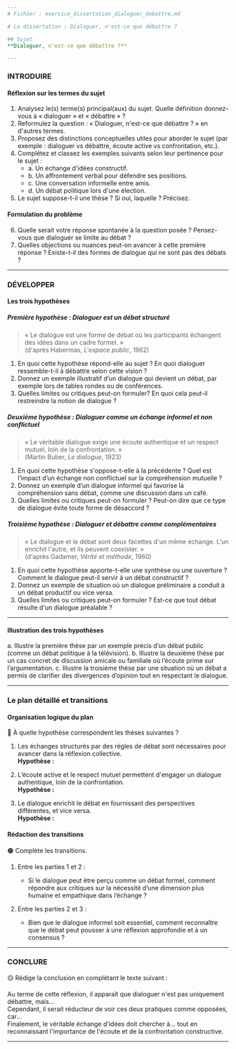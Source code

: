 ```yaml
---
# Fichier : exercice_dissertation_dialoguer_debattre.md

# La dissertation : Dialoguer, n'est-ce que débattre ?

## Sujet
**Dialoguer, n'est-ce que débattre ?**

---
```


### INTRODUIRE

#### Réflexion sur les termes du sujet

1. Analysez le(s) terme(s) principal(aux) du sujet. Quelle définition donnez-vous à « dialoguer » et « débattre » ?
2. Reformulez la question : « Dialoguer, n'est-ce que débattre ? » en d'autres termes.
3. Proposez des distinctions conceptuelles utiles pour aborder le sujet (par exemple : dialoguer vs débattre, écoute active vs confrontation, etc.).
4. Complétez et classez les exemples suivants selon leur pertinence pour le sujet :
   - a. Un échange d'idées constructif.
   - b. Un affrontement verbal pour défendre ses positions.
   - c. Une conversation informelle entre amis.
   - d. Un débat politique lors d'une élection.
5. Le sujet suppose-t-il une thèse ? Si oui, laquelle ? Précisez.

#### Formulation du problème

6. Quelle serait votre réponse spontanée à la question posée ? Pensez-vous que dialoguer se limite au débat ?
7. Quelles objections ou nuances peut-on avancer à cette première réponse ? Existe-t-il des formes de dialogue qui ne sont pas des débats ?

---

### DÉVELOPPER

#### Les trois hypothèses

##### Première hypothèse : Dialoguer est un débat structuré

> « Le dialogue est une forme de débat où les participants échangent des idées dans un cadre formel. »  
> (d'après Habermas, *L'espace public*, 1962)

1. En quoi cette hypothèse répond-elle au sujet ? En quoi dialoguer ressemble-t-il à débattre selon cette vision ?
2. Donnez un exemple illustratif d’un dialogue qui devient un débat, par exemple lors de tables rondes ou de conférences.
3. Quelles limites ou critiques peut-on formuler? En quoi cela peut-il restreindre la notion de dialogue ?

##### Deuxième hypothèse : Dialoguer comme un échange informel et non conflictuel

> « Le véritable dialogue exige une écoute authentique et un respect mutuel, loin de la confrontation. »  
> (Martin Buber, *Le dialogue*, 1923)

1. En quoi cette hypothèse s'oppose-t-elle à la précédente ? Quel est l’impact d’un échange non conflictuel sur la compréhension mutuelle ?
2. Donnez un exemple d’un dialogue informel qui favorise la compréhension sans débat, comme une discussion dans un café.
3. Quelles limites ou critiques peut-on formuler ? Peut-on dire que ce type de dialogue évite toute forme de désaccord ?

##### Troisième hypothèse : Dialoguer et débattre comme complémentaires

> « Le dialogue et le débat sont deux facettes d'un même échange. L'un enrichit l'autre, et ils peuvent coexister. »  
> (d'après Gadamer, *Vérité et méthode*, 1960)

1. En quoi cette hypothèse apporte-t-elle une synthèse ou une ouverture ? Comment le dialogue peut-il servir à un débat constructif ?
2. Donnez un exemple de situation où un dialogue préliminaire a conduit à un débat productif ou vice versa.
3. Quelles limites ou critiques peut-on formuler ? Est-ce que tout débat résulte d'un dialogue préalable ?

---

#### Illustration des trois hypothèses

a. Illustre la première thèse par un exemple précis d’un débat public (comme un débat politique à la télévision).
b. Illustre la deuxième thèse par un cas concret de discussion amicale ou familiale où l’écoute prime sur l’argumentation.
c. Illustre la troisième thèse par une situation où un débat a permis de clarifier des divergences d’opinion tout en respectant le dialogue.

---

### Le plan détaillé et transitions

#### Organisation logique du plan

🔴 À quelle hypothèse correspondent les thèses suivantes ?

1. Les échanges structurés par des règles de débat sont nécessaires pour avancer dans la réflexion collective.  
   **Hypothèse :**
   
2. L’écoute active et le respect mutuel permettent d'engager un dialogue authentique, loin de la confrontation.  
   **Hypothèse :**
   
3. Le dialogue enrichit le débat en fournissant des perspectives différentes, et vice versa.  
   **Hypothèse :**

#### Rédaction des transitions

🟠 Complète les transitions.

1. Entre les parties 1 et 2 :  
   - Si le dialogue peut être perçu comme un débat formel, comment répondre aux critiques sur la nécessité d’une dimension plus humaine et empathique dans l’échange ?
   
2. Entre les parties 2 et 3 :  
   - Bien que le dialogue informel soit essentiel, comment reconnaître que le débat peut pousser à une réflexion approfondie et à un consensus ?

---

### CONCLURE

🟡 Rédige la conclusion en complétant le texte suivant :

Au terme de cette réflexion, il apparaît que dialoguer n'est pas uniquement débattre, mais…  
Cependant, il serait réducteur de voir ces deux pratiques comme opposées, car…  
Finalement, le véritable échange d'idées doit chercher à… tout en reconnaissant l'importance de l'écoute et de la confrontation constructive.

---